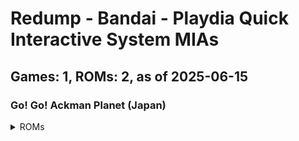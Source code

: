 # Redump - Bandai - Playdia Quick Interactive System MIAs
## Games: 1, ROMs: 2, as of 2025-06-15

### Go! Go! Ackman Planet (Japan)
<details>
<summary>ROMs</summary>

- Go! Go! Ackman Planet (Japan) (Track 1).bin, CRC: 1cbf2c16
- Go! Go! Ackman Planet (Japan) (Track 2).bin, CRC: f1974e93
</details>

